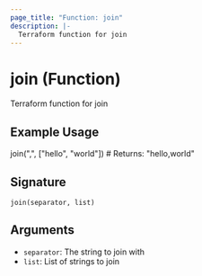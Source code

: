 ```yaml
---
page_title: "Function: join"
description: |-
  Terraform function for join
---
```


# join (Function)

Terraform function for join

## Example Usage

join(",", ["hello", "world"]) # Returns: "hello,world"

## Signature

``join(separator, list)``

## Arguments

- `separator`: The string to join with
- `list`: List of strings to join

